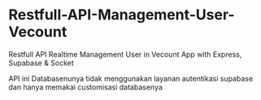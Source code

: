 # Restfull-API-Management-User-Vecount
Restfull API Realtime Management User in Vecount App with Express, Supabase &amp; Socket

API ini Databasenunya tidak menggunakan layanan autentikasi supabase dan hanya memakai customisasi databasenya
